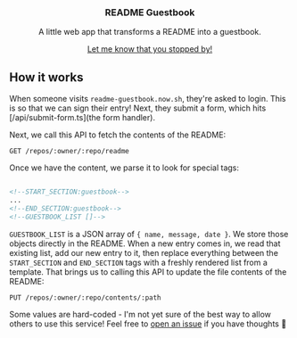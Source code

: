 <h3 align="center">README Guestbook</h3>
<p align="center">A little web app that transforms a README into a guestbook.</p>
<p align="center"><a href="https://readme-guestbook.now.sh">Let me know that you stopped by!</a></p>

## How it works

When someone visits `readme-guestbook.now.sh`, they're asked to login. This is so that we can sign their entry! Next, they submit a form, which hits [/api/submit-form.ts](the form handler).

Next, we call this API to fetch the contents of the README:

```
GET /repos/:owner/:repo/readme
```

Once we have the content, we parse it to look for special tags:

```md

<!--START_SECTION:guestbook-->
...
<!--END_SECTION:guestbook-->
<!--GUESTBOOK_LIST []-->
```

`GUESTBOOK_LIST` is a JSON array of `{ name, message, date }`. We store those objects directly in the README. When a new entry comes in, we read that existing list, add our new entry to it, then replace everything between the `START_SECTION` and `END_SECTION` tags with a freshly rendered list from a template. That brings us to calling this API to update the file contents of the README:

```
PUT /repos/:owner/:repo/contents/:path
```

Some values are hard-coded - I'm not yet sure of the best way to allow others to use this service! Feel free to [open an issue](/issues/new) if you have thoughts 🙏
